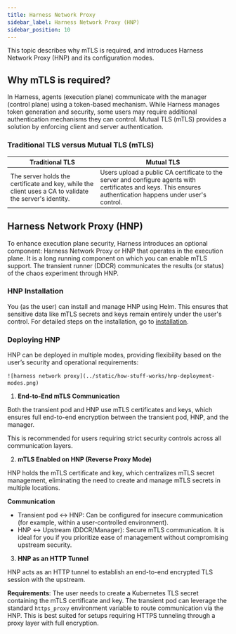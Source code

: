 ```yaml
---
title: Harness Network Proxy
sidebar_label: Harness Network Proxy (HNP)
sidebar_position: 10
---
```


This topic describes why mTLS is required, and introduces Harness Network Proxy (HNP) and its configuration modes.

## Why mTLS is required?

In Harness, agents (execution plane) communicate with the manager (control plane) using a token-based mechanism. While Harness manages token generation and security, some users may require additional authentication mechanisms they can control. Mutual TLS (mTLS) provides a solution by enforcing client and server authentication.

### Traditional TLS versus Mutual TLS (mTLS)

<table>
<thead>
    <tr>
        <th>Traditional TLS</th>
        <th>Mutual TLS</th>
    </tr>
</thead>
<tbody>
    <td>The server holds the certificate and key, while the client uses a CA to validate the server's identity.</td>
    <td>Users upload a public CA certificate to the server and configure agents with certificates and keys. This ensures authentication happens under user's control.</td>
</tbody>
</table>

## Harness Network Proxy (HNP)
To enhance execution plane security, Harness introduces an optional component: Harness Network Proxy or HNP that operates in the execution plane. It is a long running component on which you can enable mTLS support. 
The transient runner (DDCR) communicates the results (or status) of the chaos experiment through HNP.

### HNP Installation

You (as the user) can install and manage HNP using Helm. This ensures that sensitive data like mTLS secrets and keys remain entirely under the user's control. For detailed steps on the installation, go to [installation](/docs/chaos-engineering/use-harness-ce/infrastructures/proxy-support#installation).

### Deploying HNP

HNP can be deployed in multiple modes, providing flexibility based on the user’s security and operational requirements:

    ![harness network proxy](../static/how-stuff-works/hnp-deployment-modes.png)

1. **End-to-End mTLS Communication**

Both the transient pod and HNP use mTLS certificates and keys, which ensures full end-to-end encryption between the transient pod, HNP, and the manager.

This is recommended for users requiring strict security controls across all communication layers.

2. **mTLS Enabled on HNP (Reverse Proxy Mode)**

HNP holds the mTLS certificate and key, which centralizes mTLS secret management, eliminating the need to create and manage mTLS secrets in multiple locations.

**Communication**

- Transient pod ↔ HNP: Can be configured for insecure communication (for example, within a user-controlled environment).
- HNP ↔ Upstream (DDCR/Manager): Secure mTLS communication. It is ideal for you if you prioritize ease of management without compromising upstream security.

3. **HNP as an HTTP Tunnel**

HNP acts as an HTTP tunnel to establish an end-to-end encrypted TLS session with the upstream.
 
**Requirements**: The user needs to create a Kubernetes TLS secret containing the mTLS certificate and key. The transient pod can leverage the standard `https_proxy` environment variable to route communication via the HNP.
This is best suited for setups requiring HTTPS tunneling through a proxy layer with full encryption.